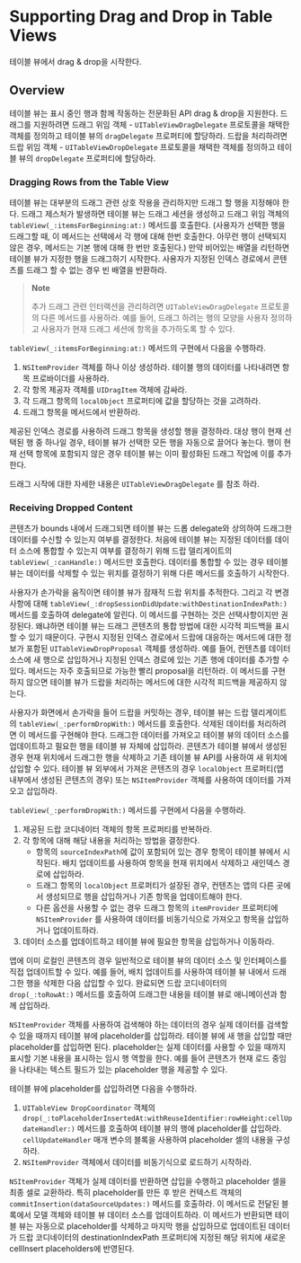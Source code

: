 # Supporting Drag and Drop in Table Views

테이블 뷰에서 drag & drop을 시작한다.

## Overview

테이블 뷰는 표시 중인 행과 함께 작동하는 전문화된 API drag & drop을 지원한다. 드래그를 지원하려면 드래그 위임 객체 - `UITableViewDragDelegate` 프로토콜을 채택한 객체를 정의하고 테이블 뷰의 `dragDelegate` 프로퍼티에 할당하라. 드랍을 처리하려면 드랍 위임 객체 - `UITableViewDropDelegate` 프로토콜을 채택한 객체를 정의하고 테이블 뷰의 `dropDelegate` 프로퍼티에 할당하라.

### Dragging Rows from the Table View

테이블 뷰는 대부분의 드래그 관련 상호 작용을 관리하지만 드래그 할 행을 지정해야 한다. 드래그 제스처가 발생하면 테이블 뷰는 드래그 세션을 생성하고 드래그 위임 객체의 `tableView(_:itemsForBeginning:at:)` 메서드를 호출한다. \(사용자가 선택한 행을 드래그할 때, 이 메서드는 선택에서 각 행에 대해 한번 호출한다. 아무런 행이 선택되지 않은 경우, 메서드는 기본 행에 대해 한 번만 호출된다.\) 만약 비어있는 배열을 리턴하면 테이블 뷰가 지정한 행을 드래그하기 시작한다. 사용자가 지정된 인덱스 경로에서 콘텐츠를 드래그 할 수 없는 경우 빈 배열을 반환하라.

> **Note**
>
> 추가 드래그 관련 인터랙션을 관리하려면 `UITableViewDragDelegate` 프로토콜의 다른 메서드를 사용하라. 예를 들어, 드래그 하려는 행의 모양을 사용자 정의하고 사용자가 현재 드래그 세션에 항목을 추가하도록 할 수 있다.

`tableView(_:itemsForBeginning:at:)` 메서드의 구현에서 다음을 수행하라.

1. `NSItemProvider` 객체를 하나 이상 생성하라. 테이블 행의 데이터를 나타내려면 항목 프로바이더를 사용하라.
2. 각 항목 제공자 객체를 `UIDragItem` 객체에 감싸라.
3. 각 드래그 항목의 `localObject` 프로퍼티에 값을 할당하는 것을 고려하라.
4. 드래그 항목을 메서드에서 반환하라.

제공된 인덱스 경로를 사용하려 드래그 항목을 생성할 행을 결정하라. 대상 행이 현재 선택된 행 중 하나일 경우, 테이블 뷰가 선택한 모든 행을 자동으로 끌어다 놓는다. 행이 현재 선택 항목에 포함되지 않은 경우 테이블 뷰는 이미 활성화된 드래그 작업에 이를 추가한다.

드래그 시작에 대한 자세한 내용은 `UITableViewDragDelegate` 를 참조 하라.

### Receiving Dropped Content

콘텐츠가 bounds 내에서 드래그되면 테이블 뷰는 드롭 delegate와 상의하여 드래그한 데이터를 수신할 수 있는지 여부를 결정한다. 처음에 테이블 뷰는 지정된 데이터를 데이터 소스에 통합할 수 있는지 여부를 결정하기 위해 드랍 델리게이트의 `tableView(_:canHandle:)` 메서드만 호출한다. 데이터를 통합할 수 있는 경우 테이블 뷰는 데이터를 삭제할 수 있는 위치를 결정하기 위해 다른 메서드를 호출하기 시작한다.

사용자가 손가락을 움직이면 테이블 뷰가 잠재적 드랍 위치를 추적한다. 그리고 각 변경 사항에 대해 `tableView(_:dropSessionDidUpdate:withDestinationIndexPath:)` 메서드를 호출하여 delegate에 알린다. 이 메서드를 구현하는 것은 선택사항이지만 권장된다. 왜냐하면 테이블 뷰는 드래그 콘텐츠의 통합 방법에 대한 시각적 피드백을 표시할 수 있기 때문이다. 구현시 지정된 인덱스 경로에서 드랍에 대응하는 메서드에 대한 정보가 포함된 `UITableViewDropProposal` 객체를 생성하라. 예를 들어, 컨텐츠를 데이터 소스에 새 행으로 삽입하거나 지정된 인덱스 경로에 있는 기존 행에 데이터를 추가할 수 있다. 메서드는 자주 호출되므로 가능한 빨리 proposal을 리턴하라. 이 메서드를 구현하지 않으면 테이블 뷰가 드랍을 처리하는 메서드에 대한 시각적 피드백을 제공하지 않는다.

사용자가 화면에서 손가락을 들어 드랍을 커밋하는 경우, 테이블 뷰는 드랍 델리게이트의 `tableView(_:performDropWith:)` 메서드를 호출한다. 삭제된 데이터를 처리하려면 이 메서드를 구현해야 한다. 드래그한 데이터를 가져오고 테이블 뷰의 데이터 소스를 업데이트하고 필요한 행을 테이블 뷰 자체에 삽입하라. 콘텐츠가 테이블 뷰에서 생성된 경우 현재 위치에서 드래그한 행을 삭제하고 기존 테이블 뷰 API를 사용하여 새 위치에 삽입할 수 있다. 테이블 뷰 외부에서 가져온 콘텐츠의 경우 `localObject` 프로퍼티\(앱 내부에서 생성된 콘텐츠의 경우\) 또는 `NSItemProvider` 객체를 사용하여 데이터를 가져오고 삽입하라.

`tableView(_:performDropWith:)` 메서드를 구현에서 다음을 수행하라.

1. 제공된 드랍 코디네이터 객체의 항목 프로퍼티를 반복하라.
2. 각 항목에 대해 해당 내용을 처리하는 방법을 결정한다.
   * 항목의 `sourceIndexPath`에 값이 포함되어 있는 경우 항목이 테이블 뷰에서 시작된다. 배치 업데이트를 사용하여 항목을 현재 위치에서 삭제하고 새인덱스 경로에 삽입하라.
   * 드래그 항목의 `localObject` 프로퍼티가 설장된 경우, 컨텐츠는 앱의 다른 곳에서 생성되므로 행을 삽입하거나 기존 항목을 업데이트해야 한다.
   * 다른 옵션을 사용할 수 없는 경우 드래그 항목의 `itemProvider` 프로퍼티에 `NSItemProvider` 를 사용하여 데이터를 비동기식으로 가져오고 항목을 삽입하거나 업데이트하라.
3. 데이터 소스를 업데이트하고 테이블 뷰에 필요한 항목을 삽입하거나 이동하라.

앱에 이미 로컬인 콘텐츠의 경우 일반적으로 테이블 뷰의 데이터 소스 및 인터페이스를 직접 업데이트할 수 있다. 예를 들어, 배치 업데이트를 사용하여 테이블 뷰 내에서 드래그한 행을 삭제한 다음 삽입할 수 있다. 완료되면 드랍 코디네이터의 `drop(_:toRowAt:)` 메서드를 호출하여 드래그한 내용을 테이블 뷰로 애니메이션과 함께 삽입하라.

`NSItemProvider` 객체를 사용하여 검색해야 하는 데이터의 경우 실제 데이터를 검색할 수 있을 때까지 테이블 뷰에 placeholder를 삽입하라. 테이블 뷰에 새 행을 삽입할 때만 placeholder를 삽입하면 된다. placeholder는 실제 데이터를 사용할 수 있을 때까지 표시할 기본 내용을 표시하는 임시 행 역할을 한다. 예를 들어 콘텐츠가 현재 로드 중임을 나타내는 텍스트 필드가 있는 placeholder 행을 제공할 수 있다.

테이블 뷰에 placeholder를 삽입하려면 다음을 수행하라.

1. `UITableView DropCoordinator` 객체의 `drop(_:toPlaceholderInsertedAt:withReuseIdentifier:rowHeight:cellUpdateHandler:)` 메서드를 호출하여 테이블 뷰의 행에 placeholder를 삽입하라. `cellUpdateHandler` 매개 변수의 블록을 사용하여 placeholder 셀의 내용을 구성하라.
2. `NSItemProvider` 객체에서 데이터를 비동기식으로 로드하기 시작하라.

`NSItemProvider` 객체가 실제 데이터를 반환하면 삽입을 수행하고 placeholder 셀을 최종 셀로 교환하라. 특히 placeholder를 만든 후 받은 컨텍스트 객체의 `commitInsertion(dataSourceUpdates:)` 메서드를 호출하라. 이 메서드로 전달된 블록에서 모델 객체와 테이블 뷰 데이터 소스를 업데이트하라. 이 메서드가 반환되면 테이블 뷰는 자동으로 placeholder를 삭제하고 마지막 행을 삽입하므로 업데이트된 데이터가 드랍 코디네이터의 destinationIndexPath 프로퍼티에 지정된 해당 위치에 새로운 cellInsert placeholders에 반영된다.

